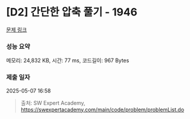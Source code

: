 # [D2] 간단한 압축 풀기 - 1946 

[문제 링크](https://swexpertacademy.com/main/code/problem/problemDetail.do?contestProbId=AV5PmkDKAOMDFAUq) 

### 성능 요약

메모리: 24,832 KB, 시간: 77 ms, 코드길이: 967 Bytes

### 제출 일자

2025-05-07 16:58



> 출처: SW Expert Academy, https://swexpertacademy.com/main/code/problem/problemList.do